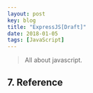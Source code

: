 ```yaml
---
layout: post
key: blog
title: "ExpressJS[Draft]"
date: 2018-01-05
tags: [JavaScript]
---
```


> All about javascript.




## 7. Reference
